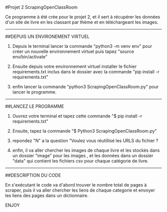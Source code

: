 #Projet 2 ScrapingOpenClassRoom

Ce programme à été crée pour le projet 2, et il sert à récupérer les données d'un site de livre
en les classant par thème et en téléchargeant les images.

***
##DEPUIS UN ENVIRONEMENT VIRTUEL

1. Depuis le terminal lancer la commande "python3 -m venv env" pour créer un nouvelle environnement virtuel
puis tapez "source env/bin/activate"

2. Ensuite depuis votre environnement virtuel installer le fichier requirements.txt inclus dans le dossier avec la
commande "pip install -r requirements.txt"

3. enfin lancer la commande "python3 ScrapingOpenClassRoom.py" pour lancer le programme.

***
##LANCEZ LE PROGRAMME

1. Ouvrez votre terminal et tapez cette commande "$ pip install -r requirements.txt"

2. Ensuite, tapez la commande "$ Python3 ScrapingOpenClassRoom.py"

3. repondez "N" a la question "Voulez vous réutillisé les URLS du fichier ?

4. enfin, il va aller chercher les images de chaque livre et les stockés dans un dossier "image" pour les images , et les données dans un dossier "data" qui contient les fichiers csv pour chaque catégorie de livre.

***
##DESCRIPTION DU CODE

En s'exécutant le code va d'abord trouver le nombre total de pages à
scraper, puis il va aller chercher les liens de chaque categorie et envoyer les liens des pages
dans un dictionnaire.

ENJOY
